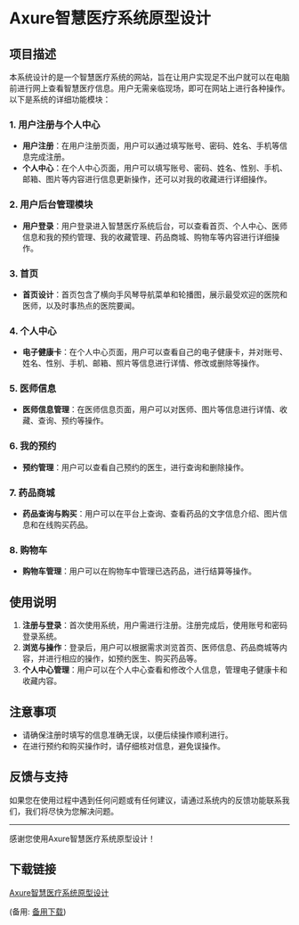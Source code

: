 # Axure智慧医疗系统原型设计

## 项目描述

本系统设计的是一个智慧医疗系统的网站，旨在让用户实现足不出户就可以在电脑前进行网上查看智慧医疗信息。用户无需亲临现场，即可在网站上进行各种操作。以下是系统的详细功能模块：

### 1. 用户注册与个人中心
- **用户注册**：在用户注册页面，用户可以通过填写账号、密码、姓名、手机等信息完成注册。
- **个人中心**：在个人中心页面，用户可以填写账号、密码、姓名、性别、手机、邮箱、图片等内容进行信息更新操作，还可以对我的收藏进行详细操作。

### 2. 用户后台管理模块
- **用户登录**：用户登录进入智慧医疗系统后台，可以查看首页、个人中心、医师信息和我的预约管理、我的收藏管理、药品商城、购物车等内容进行详细操作。

### 3. 首页
- **首页设计**：首页包含了横向手风琴导航菜单和轮播图，展示最受欢迎的医院和医师，以及时事热点的医院要闻。

### 4. 个人中心
- **电子健康卡**：在个人中心页面，用户可以查看自己的电子健康卡，并对账号、姓名、性别、手机、邮箱、照片等信息进行详情、修改或删除等操作。

### 5. 医师信息
- **医师信息管理**：在医师信息页面，用户可以对医师、图片等信息进行详情、收藏、查询、预约等操作。

### 6. 我的预约
- **预约管理**：用户可以查看自己预约的医生，进行查询和删除操作。

### 7. 药品商城
- **药品查询与购买**：用户可以在平台上查询、查看药品的文字信息介绍、图片信息和在线购买药品。

### 8. 购物车
- **购物车管理**：用户可以在购物车中管理已选药品，进行结算等操作。

## 使用说明

1. **注册与登录**：首次使用系统，用户需进行注册。注册完成后，使用账号和密码登录系统。
2. **浏览与操作**：登录后，用户可以根据需求浏览首页、医师信息、药品商城等内容，并进行相应的操作，如预约医生、购买药品等。
3. **个人中心管理**：用户可以在个人中心查看和修改个人信息，管理电子健康卡和收藏内容。

## 注意事项

- 请确保注册时填写的信息准确无误，以便后续操作顺利进行。
- 在进行预约和购买操作时，请仔细核对信息，避免误操作。

## 反馈与支持

如果您在使用过程中遇到任何问题或有任何建议，请通过系统内的反馈功能联系我们，我们将尽快为您解决问题。

---

感谢您使用Axure智慧医疗系统原型设计！

## 下载链接
[Axure智慧医疗系统原型设计](https://pan.quark.cn/s/daa9b851bed7) 

(备用: [备用下载](https://pan.baidu.com/s/18prIN18GLQ8UroVromz0OA?pwd=1234))
